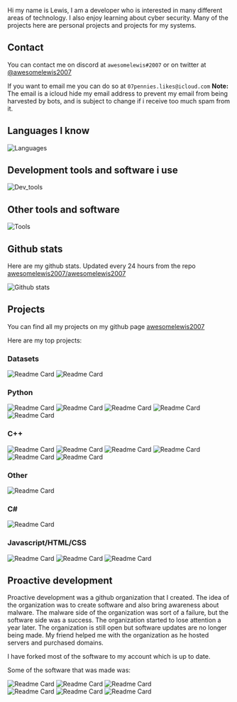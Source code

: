 Hi my name is Lewis, I am a developer who is interested in many different areas of technology. I also enjoy learning about cyber security. Many of the projects here are personal projects and projects for my systems.

## Contact
You can contact me on discord at `awesomelewis#2007` or on twitter at [@awesomelewis2007](https://twitter.com/awesomelewis2007)

If you want to email me you can do so at `07pennies.likes@icloud.com` **Note:** The email is a icloud hide my email address to prevent my email from being harvested by bots, and is subject to change if i receive too much spam from it.

## Languages I know
![Languages](https://skillicons.dev/icons?i=python,cpp,javascript,nodejs,cs,dotnet,bash,css,html,flask)
## Development tools and software i use
![Dev_tools](https://skillicons.dev/icons?i=git,docker,github,googlecloud,vscode,visualstudio,raspberrypi,linux,powershell,replit)
## Other tools and software
![Tools](https://skillicons.dev/icons?i=blender,ps,pr,ai,xd,figma)

## Github stats
Here are my github stats. Updated every 24 hours from the repo [awesomelewis2007/awesomelewis2007](https://github.com/awesomelewis2007/awesomelewis2007)

![Github stats](https://raw.githubusercontent.com/awesomelewis2007/awesomelewis2007/master/github-metrics.svg)

## Projects
You can find all my projects on my github page [awesomelewis2007](https://github.com/awesomelewis2007?tab=repositories&q=&type=source&language=&sort=)

Here are my top projects:

### Datasets
![Readme Card](https://github-readme-stats.vercel.app/api/pin/?username=awesomelewis2007&repo=audio_dataset)
![Readme Card](https://github-readme-stats.vercel.app/api/pin/?username=awesomelewis2007&repo=image_dataset)

### Python
![Readme Card](https://github-readme-stats.vercel.app/api/pin/?username=awesomelewis2007&repo=Datashredder)
![Readme Card](https://github-readme-stats.vercel.app/api/pin/?username=awesomelewis2007&repo=Discord_bot)
![Readme Card](https://github-readme-stats.vercel.app/api/pin/?username=awesomelewis2007&repo=Downtime_Diary)
![Readme Card](https://github-readme-stats.vercel.app/api/pin/?username=awesomelewis2007&repo=github-bulk-clone)
![Readme Card](https://github-readme-stats.vercel.app/api/pin/?username=awesomelewis2007&repo=hexshift)

### C++
![Readme Card](https://github-readme-stats.vercel.app/api/pin/?username=awesomelewis2007&repo=blk-rn)
![Readme Card](https://github-readme-stats.vercel.app/api/pin/?username=awesomelewis2007&repo=cat)
![Readme Card](https://github-readme-stats.vercel.app/api/pin/?username=awesomelewis2007&repo=Cpp-Project-Maker)
![Readme Card](https://github-readme-stats.vercel.app/api/pin/?username=awesomelewis2007&repo=cpp_console_colour)
![Readme Card](https://github-readme-stats.vercel.app/api/pin/?username=awesomelewis2007&repo=fancy_uptime)
![Readme Card](https://github-readme-stats.vercel.app/api/pin/?username=awesomelewis2007&repo=emulator)

### Other
![Readme Card](https://github-readme-stats.vercel.app/api/pin/?username=awesomelewis2007&repo=Ldiag)

### C#
![Readme Card](https://github-readme-stats.vercel.app/api/pin/?username=awesomelewis2007&repo=InfoByte)

### Javascript/HTML/CSS
![Readme Card](https://github-readme-stats.vercel.app/api/pin/?username=awesomelewis2007&repo=Animate)
![Readme Card](https://github-readme-stats.vercel.app/api/pin/?username=awesomelewis2007&repo=Code_Crack)
![Readme Card](https://github-readme-stats.vercel.app/api/pin/?username=awesomelewis2007&repo=Cookie_Manager)

## Proactive development
Proactive development was a github organization that I created. The idea of the organization was to create software and also bring awareness about malware. The malware side of the organization was sort of a failure, but the software side was a success. The organization started to lose attention a year later. The organization is still open but software updates are no longer being made. My friend helped me with the organization as he hosted servers and purchased domains.

I have forked most of the software to my account which is up to date.

Some of the software that was made was:

![Readme Card](https://github-readme-stats.vercel.app/api/pin/?username=Proactive-Development&repo=CaesarPlus)
![Readme Card](https://github-readme-stats.vercel.app/api/pin/?username=Proactive-Development&repo=jsonreg)
![Readme Card](https://github-readme-stats.vercel.app/api/pin/?username=Proactive-Development&repo=pykeygen)    
![Readme Card](https://github-readme-stats.vercel.app/api/pin/?username=Proactive-Development&repo=hash-util)
![Readme Card](https://github-readme-stats.vercel.app/api/pin/?username=Proactive-Development&repo=pstat)
![Readme Card](https://github-readme-stats.vercel.app/api/pin/?username=Proactive-Development&repo=AuthCheck)
